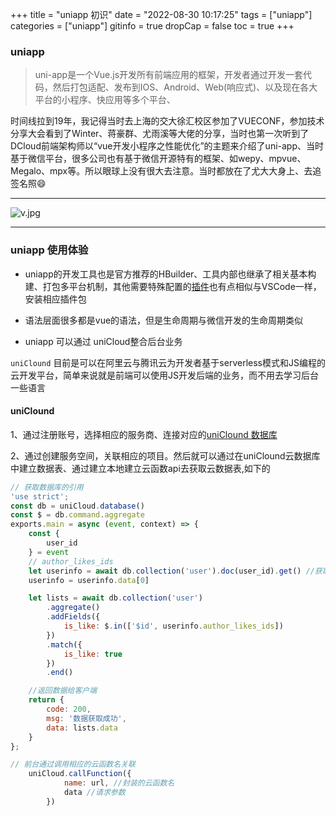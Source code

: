 +++
title = "uniapp 初识"
date = "2022-08-30 10:17:25"
tags = ["uniapp"]
categories = ["uniapp"]
gitinfo = true
dropCap = false
toc = true
+++


### uniapp

> uni-app是一个Vue.js开发所有前端应用的框架，开发者通过开发一套代码，然后打包适配、发布到IOS、Android、Web(响应式)、以及现在各大平台的小程序、快应用等多个平台、

 时间线拉到19年，我记得当时去上海的交大徐汇校区参加了VUECONF，参加技术分享大会看到了Winter、蒋豪群、尤雨溪等大佬的分享，当时也第一次听到了DCloud前端架构师以“vue开发小程序之性能优化”的主题来介绍了uni-app、当时基于微信平台，很多公司也有基于微信开源特有的框架、如wepy、mpvue、Megalo、mpx等。所以眼球上没有很大去注意。当时都放在了尤大大身上、去追签名照😄

---

![v.jpg](/images/v.jpg "尤大大签名照")

---

### uniapp 使用体验

- uniapp的开发工具也是官方推荐的HBuilder、工具内部也继承了相关基本构建、打包多平台机制，其他需要特殊配置的[插件](https://ext.dcloud.net.cn/search?q=icons&plguin%3Fid=28)也有点相似与VSCode一样，安装相应插件包

- 语法层面很多都是vue的语法，但是生命周期与微信开发的生命周期类似

- uniapp 可以通过 uniCloud整合后台业务

`uniClound` 目前是可以在阿里云与腾讯云为开发者基于serverless模式和JS编程的云开发平台，简单来说就是前端可以使用JS开发后端的业务，而不用去学习后台一些语言  


#### uniClound

1、通过注册账号，选择相应的服务商、连接对应的[uniClound 数据库](https://unicloud.dcloud.net.cn/cloud-database?provider=aliyun)

2、通过创建服务空间，关联相应的项目。然后就可以通过在uniClound云数据库中建立数据表、通过建立本地建立云函数api去获取云数据表,如下的
```js
// 获取数据库的引用
'use strict';
const db = uniCloud.database()
const $ = db.command.aggregate
exports.main = async (event, context) => {
	const {
		user_id
	} = event
	// author_likes_ids
	let userinfo = await db.collection('user').doc(user_id).get() //获取user表数据
	userinfo = userinfo.data[0]

	let lists = await db.collection('user')
		.aggregate()
		.addFields({
			is_like: $.in(['$id', userinfo.author_likes_ids])
		})
		.match({
			is_like: true
		})
		.end()

	//返回数据给客户端
	return {
		code: 200,
		msg: '数据获取成功',
		data: lists.data
	}
};

// 前台通过调用相应的云函数名关联
	uniCloud.callFunction({
			name: url, //封装的云函数名
			data //请求参数
		})
```




